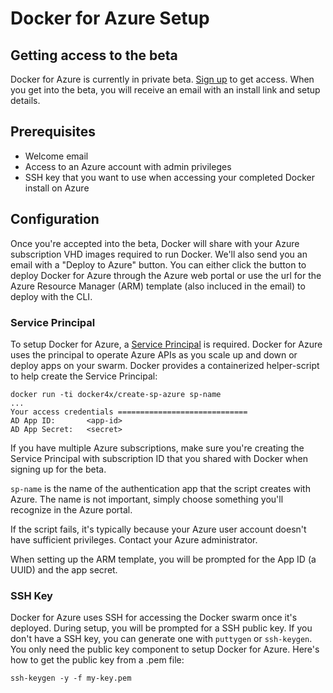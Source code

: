<!--[metadata]>
+++
title = "Docker for Azure"
description = "Docker for Azure"
keywords = ["iaas, azure"]
[menu.main]
identifier="docs-azure-index"
parent = "docs-azure"
weight="2"
+++
<![end-metadata]-->

# Docker for Azure Setup

## Getting access to the beta

Docker for Azure is currently in private beta. [Sign up](https://beta.docker.com) to get access. When you get into the beta, you will receive an email with an install link and setup details.

## Prerequisites

- Welcome email
- Access to an Azure account with admin privileges
- SSH key that you want to use when accessing your completed Docker install on Azure

## Configuration

Once you're accepted into the beta, Docker will share with your Azure subscription VHD images required to run Docker. We'll also send you an email with a "Deploy to Azure" button. You can either click the button to deploy Docker for Azure through the Azure web portal or use the url for the Azure Resource Manager (ARM) template (also incluced in the email) to deploy with the CLI.

### Service Principal

To setup Docker for Azure, a [Service Principal](https://azure.microsoft.com/en-us/documentation/articles/active-directory-application-objects/) is required. Docker for Azure uses the principal to operate Azure APIs as you scale up and down or deploy apps on your swarm. Docker provides a containerized helper-script to help create the Service Principal:

    docker run -ti docker4x/create-sp-azure sp-name
    ...
    Your access credentials =============================
    AD App ID:       <app-id>
    AD App Secret:   <secret>

If you have multiple Azure subscriptions, make sure you're creating the Service Principal with subscription ID that you shared with Docker when signing up for the beta.

`sp-name` is the name of the authentication app that the script creates with Azure. The name is not important, simply choose something you'll recognize in the Azure portal.

If the script fails, it's typically because your Azure user account doesn't have sufficient privileges. Contact your Azure administrator.

When setting up the ARM template, you will be prompted for the App ID (a UUID) and the app secret.

### SSH Key

Docker for Azure uses SSH for accessing the Docker swarm once it's deployed. During setup, you will be prompted for a SSH public key. If you don't have a SSH key, you can generate one with `puttygen` or `ssh-keygen`. You only need the public key component to setup Docker for Azure. Here's how to get the public key from a .pem file:

    ssh-keygen -y -f my-key.pem
